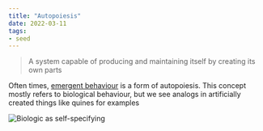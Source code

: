 ```yaml
---
title: "Autopoiesis"
date: 2022-03-11
tags:
- seed
---
```


> A system capable of producing and maintaining itself by creating its own parts

Often times, [emergent behaviour](thoughts/emergent%20behaviour.md) is a form of autopoiesis. This concept mostly refers to biological behaviour, but we see analogs in artificially created things like quines for examples

![Biologic as self-specifying](thoughts/images/biological%20autopoiesis.png)
